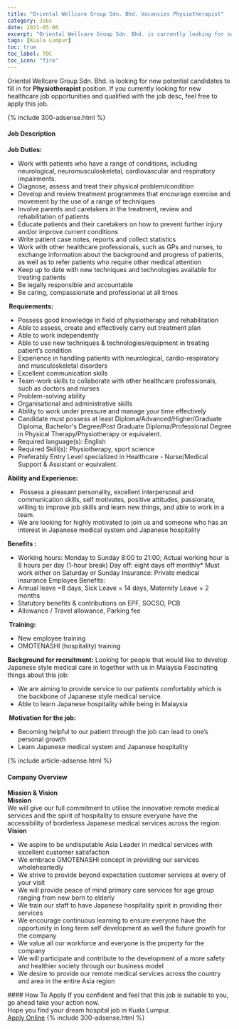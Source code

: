 ```yaml
---
title: "Oriental Wellcare Group Sdn. Bhd. Vacancies Physiotherapist" 
category: Jobs 
date: 2021-05-06 
excerpt: "Oriental Wellcare Group Sdn. Bhd. is currently looking for suitable person to fill in the Physiotherapist which positioned at Kuala Lumpur" 
tags: [Kuala Lumpur] 
toc: true 
toc_label: TOC 
toc_icon: "fire" 
--- 
```


<p>Oriental Wellcare Group Sdn. Bhd. is looking for new potential candidates to fill in for <b>Physiotherapist</b> position. If you currently looking for new healthcare job opportunities and qualified with the job desc, feel free to apply this job.
</p>{% include 300-adsense.html %} 
<div><div><h4>Job Description</h4></div><div><div><span><div><div><strong>Job Duties:</strong></div><div><ul><li>Work with patients who have a range of conditions, including neurological, neuromusculoskeletal, cardiovascular and respiratory impairments.</li><li>Diagnose, assess and treat their physical problem/condition</li><li>Develop and review treatment programmes that encourage exercise and movement by the use of a range of techniques</li><li>Involve parents and caretakers in the treatment, review and rehabilitation of patients</li><li>Educate patients and their caretakers on how to prevent further injury and/or improve current conditions</li><li>Write patient case notes, reports and collect statistics</li><li>Work with other healthcare professionals, such as GPs and nurses, to exchange information about the background and progress of patients, as well as to refer patients who require other medical attention</li><li>Keep up to date with new techniques and technologies available for treating patients</li><li>Be legally responsible and accountable</li><li>Be caring, compassionate and professional at all times</li></ul><strong>&#160;Requirements:</strong><ul><li>Possess good knowledge in field of physiotherapy and rehabilitation</li><li>Able to assess, create and effectively carry out treatment plan</li><li>Able to work independently</li><li>Able to use new techniques &amp; technologies/equipment in treating patient&#8217;s condition</li><li>Experience in handling patients with neurological, cardio-respiratory and musculoskeletal disorders</li><li>Excellent communication skills</li><li>Team-work skills to collaborate with other healthcare professionals, such as doctors and nurses</li><li>Problem-solving ability</li><li>Organisational and administrative skills</li><li>Ability to work under pressure and manage your time effectively</li><li>Candidate must possess at least Diploma/Advanced/Higher/Graduate Diploma, Bachelor's Degree/Post Graduate Diploma/Professional Degree in Physical Therapy/Physiotherapy or equivalent.</li><li>Required language(s): English</li><li>Required Skill(s): Physiotherapy, sport science</li><li>Preferably Entry Level specialized in Healthcare - Nurse/Medical Support &amp; Assistant or equivalent.</li></ul><div><strong>Ability and Experience:</strong><ul><li>&#160;Possess a pleasant personality, excellent interpersonal and communication skills, self motivates, positive attitudes, passionate, willing to improve job skills and learn new things, and able to work in a team.</li><li>We are looking for highly motivated to join us and someone who has an interest in Japanese medical system and Japanese hospitality</li></ul></div><div><strong>Benefits :</strong></div><ul><li>Working hours: Monday to Sunday 8:00 to 21:00; Actual working hour is 8 hours per day (1-hour break) Day off: eight days off monthly* Must work either on Saturday or Sunday&#160;Insurance: Private medical insurance&#160;Employee Benefits:</li><li>Annual leave =8 days, Sick Leave = 14 days, Maternity Leave = 2 months</li><li>Statutory benefits &amp; contributions on EPF, SOCSO, PCB</li><li>Allowance / Travel allowance, Parking fee</li></ul><strong>&#160;Training:</strong><ul><li>New employee training</li><li>OMOTENASHI (hospitality) training</li></ul><div><strong>Background for recruitment:</strong> Looking for people that would like to develop Japanese style medical care in together with us in Malaysia&#160;Fascinating things about this job:</div><ul><li>We are aiming to provide service to our patients comfortably which is the backbone of Japanese style medical service.</li><li>Able to learn Japanese hospitality while being in Malaysia</li></ul><strong>&#160;Motivation for the job:</strong><ul><li>Becoming helpful to our patient through the job can lead to one&#8217;s personal growth</li><li>Learn Japanese medical system and Japanese hospitality</li></ul></div></div></span></div></div></div> 
{% include article-adsense.html %} 
<div><div><h4>Company Overview</h4></div><div><div><span><div><div>
<div><strong>Mission &amp; Vision</strong></div>
<div><strong>Mission</strong></div>
<div>We will give our full commitment to utilise the innovative remote medical services and the spirit of hospitality to ensure everyone have the accessibility of borderless Japanese medical services across the region.</div>
<div><strong>Vision</strong></div>
<ul>
<li>We aspire to be undisputable Asia Leader in medical services with excellent customer satisfaction</li>
<li>We embrace OMOTENASHI concept in providing our services wholeheartedly</li>
<li>We strive to provide beyond expectation customer services at every of your visit</li>
<li>We will provide peace of mind primary care services for age group ranging from new born to elderly</li>
<li>We train our staff to have Japanese hospitality spirit in providing their services</li>
<li>We encourage continuous learning to ensure everyone have the opportunity in long term self development as well the future growth for the company</li>
<li>We value all our workforce and everyone is the property for the company</li>
<li>We will participate and contribute to the development of a more safety and healthier society through our business model</li>
<li>We desire to provide our remote medical services across the country and area in the entire Asia region</li>
</ul>
</div></div></span></div></div></div> 
#### How To Apply 
If you confident and feel that this job is suitable to you, go ahead take your action now. <br/> 
Hope you find your dream hospital job in Kuala Lumpur. <br/> 
<a href="https://www.jobstreet.com.my/en/job/physiotherapist-4554284?jobId=jobstreet-my-job-4554284" class="btn btn--warning" target="_blank" rel="nofollow noopenner">Apply Online</a> 
{% include 300-adsense.html %} 